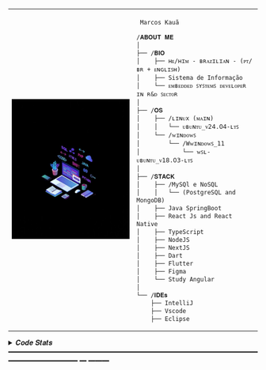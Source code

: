 <table>
  <tr>
    <td style="width: 50%;">
       <img src="transferir (1).png" alt="Asuka" style="width: 200%; border: none;"/>
    </td>
    <td style="width: 50%; vertical-align: top;">
      <p style="font-family: monospace; font-size: 16px;"> 

        
     Marcos Kauã

</p>

    /𝐀𝐁𝐎𝐔𝐓 𝐌𝐄
    │
    ├── /𝐁𝐈𝐎
    │    ├── ʜᴇ/ʜɪᴍ - ʙʀᴀᴢɪʟɪᴀɴ - (ᴘᴛ/ʙʀ + ᴇɴɢʟɪꜱʜ)
    │    ├── Sistema de Informação
    │    └── ᴇᴍʙᴇᴅᴅᴇᴅ ꜱʏꜱᴛᴇᴍꜱ ᴅᴇᴠᴇʟᴏᴘᴇʀ ɪɴ ʀ&ᴅ ꜱᴇᴄᴛᴏʀ
    │
    ├── /𝐎𝐒
    │    ├── /ʟɪɴᴜx (ᴍᴀɪɴ)
    │    │   └── ᴜʙᴜɴᴛᴜ_ᴠ𝟤𝟦.𝟢𝟦-ʟᴛꜱ
    │    └── /ᴡɪɴᴅᴏᴡꜱ
    │        └── /Wᴡɪɴᴅᴏᴡꜱ_𝟣𝟣
    │            └── ᴡꜱʟ-ᴜʙᴜɴᴛᴜ_ᴠ𝟣𝟪.𝟢𝟥-ʟᴛꜱ
    │
    ├── /𝐒𝐓𝐀𝐂𝐊
    │    ├── /MySQl e NoSQL
    │    │   └── (PostgreSQL and MongoDB)
    │    ├── Java SpringBoot
    │    ├── React Js and React Native
    │    ├── TypeScript
    │    ├── NodeJS
    │    ├── NextJS
    │    ├── Dart
    │    ├── Flutter
    │    ├── Figma
    │    └── Study Angular
    │
    └── /𝐈𝐃𝐄𝐬
        ├── IntelliJ
        ├── Vscode
        ├── Eclipse
        
  </tr>
</table>

<details>
<summary> 𝑪𝒐𝒅𝒆 𝑺𝒕𝒂𝒕𝒔 ━━━━━━━━━━━━━━━━━━━━━━━━━━━━━━━━━━━━━━━━━━━━━━ ━ ━━━</summary>
<br>
  <img src="https://leetcard.jacoblin.cool/immark007?theme=nord&font=JetBrains%20Mono" height="163," alt="LeetCode Stats" /> <img src="https://github-readme-stats.vercel.app/api?username=immark007&hide_title=false&hide_rank=false&show_icons=true&include_all_commits=true&count_private=true&disable_animations=false&theme=nord&locale=en&hide_border=true&order=1" height="163" alt="stats graph"  />
<br>
</details>





                                                                                                          
                                                                                                          
